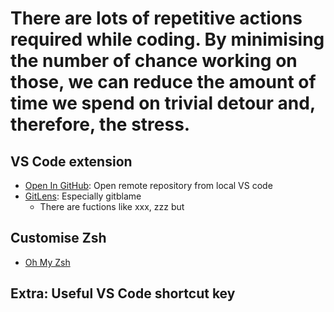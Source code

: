 <!-- # Customise your coding environment for better productivity -->
# There are lots of repetitive actions required while coding. By minimising the number of chance working on those, we can reduce the amount of time we spend on trivial detour and, therefore, the stress.


## VS Code extension
- [Open In GitHub](https://marketplace.visualstudio.com/items?itemName=sysoev.vscode-open-in-github): Open remote repository from local VS code
- [GitLens](https://marketplace.visualstudio.com/items?itemName=eamodio.gitlens): Especially gitblame
  - There are fuctions like xxx, zzz but 
## Customise Zsh
- [Oh My Zsh](https://ohmyz.sh/)
## Extra: Useful VS Code shortcut key
